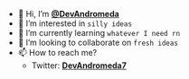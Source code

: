 - 👋 Hi, I’m **[@DevAndromeda](https://github.com/DevAndromeda)**
- 👀 I’m interested in `silly ideas`
- 🌱 I’m currently learning `whatever I need rn`
- 💞️ I’m looking to collaborate on `fresh ideas`
- 📫 How to reach me?
  * Twitter: **[DevAndromeda7](https://twitter.com/DevAndromeda7)**
